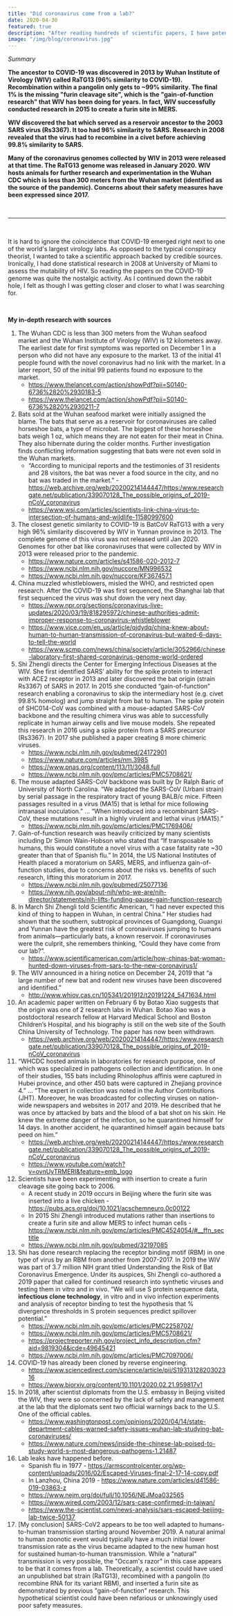 ```yaml
---
title: "Did coronavirus come from a lab?"
date: 2020-04-30
featured: true
description: "After reading hundreds of scientific papers, I have potentially found the smoking gun."
image: "/img/blog/coronavirus.jpg"
---
```


<i>Summary</i>

<strong>The ancestor to COVID-19 was discovered in 2013 by Wuhan Institute of Virology (WIV) called RaTG13 (96% similarity to COVID-19). Recombination within a pangolin only gets to ~99% similarity. The final 1% is the missing "furin cleavage site", which is the "gain-of-function research" that WIV has been doing for years. In fact, WIV successfully conducted research in 2015 to create a furin site in MERS. 

WIV discovered the bat which served as a reservoir ancestor to the 2003 SARS virus (Rs3367). It too had 96% similarity to SARS. Research in 2008 revealed that the virus had to recombine in a civet before achieving 99.8% similarity to SARS.

Many of the coronavirus genomes collected by WIV in 2013 were released at that time. The RaTG13 genome was released in January 2020. WIV hosts animals for further research and experimentation in the Wuhan CDC which is less than 300 meters from the Wuhan market (identified as the source of the pandemic). Concerns about their safety measures have been expressed since 2017.</strong>

<br>

<hr>
<br>

It is hard to ignore the coincidence that COVID-19 emerged right next to one of the world's largest virology labs. As opposed to the typical conspiracy theorist, I wanted to take a scientific approach backed by credible sources. Ironically, I had done statistical research in 2008 at University of Miami to assess the mutability of HIV. So reading the papers on the COVID-19 genome was quite the nostalgic activity. As I continued down the rabbit hole, I felt as though I was getting closer and closer to what I was searching for.

<br>


<strong>My in-depth research with sources</strong>

1.	The Wuhan CDC is less than 300 meters from the Wuhan seafood market and the Wuhan Institute of Virology (WIV) is 12 kilometers away. The earliest date for first symptoms was reported on December 1 in a person who did not have any exposure to the market. 13 of the initial 41 people found with the novel coronavirus had no link with the market. In a later report, 50 of the initial 99 patients found no exposure to the market.
    - https://www.thelancet.com/action/showPdf?pii=S0140-6736%2820%2930183-5
    - https://www.thelancet.com/action/showPdf?pii=S0140-6736%2820%2930211-7
2.	Bats sold at the Wuhan seafood market were initially assigned the blame. The bats that serve as a reservoir for coronaviruses are called horseshoe bats, a type of microbat. The biggest of these horseshoe bats weigh 1 oz, which means they are not eaten for their meat in China. They also hibernate during the colder months. Further investigation finds conflicting information suggesting that bats were not even sold in the Wuhan markets.
    - “According to municipal reports and the testimonies of 31 residents and 28 visitors, the bat was never a food source in the city, and no bat was traded in the market.” - https://web.archive.org/web/20200214144447/https:/www.researchgate.net/publication/339070128_The_possible_origins_of_2019-nCoV_coronavirus
    - https://www.wsj.com/articles/scientists-link-china-virus-to-intersection-of-humans-and-wildlife-11580997600
3.	The closest genetic similarity to COVID-19 is BatCoV RaTG13 with a very high 96% similarity discovered by WIV in Yunnan province in 2013. The complete genome of this virus was not released until Jan 2020. Genomes for other bat like coronaviruses that were collected by WIV in 2013 were released prior to the pandemic.
    - https://www.nature.com/articles/s41586-020-2012-7
    - https://www.ncbi.nlm.nih.gov/nuccore/MN996532
    - https://www.ncbi.nlm.nih.gov/nuccore/KF367457.1
4.	China muzzled whistleblowers, misled the WHO, and restricted open research. After the COVID-19 was first sequenced, the Shanghai lab that first sequenced the virus was shut down the very next day.
    - https://www.npr.org/sections/coronavirus-live-updates/2020/03/19/818295972/chinese-authorities-admit-improper-response-to-coronavirus-whistleblower
    - https://www.vice.com/en_us/article/qjdydq/china-knew-about-human-to-human-transmission-of-coronavirus-but-waited-6-days-to-tell-the-world
    - https://www.scmp.com/news/china/society/article/3052966/chinese-laboratory-first-shared-coronavirus-genome-world-ordered
5.	Shi Zhengli directs the Center for Emerging Infectious Diseases at the WIV. She first identified SARS’ ability for the spike protein to interact with ACE2 receptor in 2013 and later discovered the bat origin (strain Rs3367) of SARS in 2017. In 2015 she conducted “gain-of-function” research enabling a coronavirus to skip the intermediary host (e.g. civet 99.8% homolog) and jump straight from bat to human. The spike protein of SHC014-CoV was combined with a mouse-adapted SARS-CoV backbone and the resulting chimera virus was able to successfully replicate in human airway cells and live mouse models. She repeated this research in 2016 using a spike protein from a SARS precursor (Rs3367). In 2017 she published a paper creating 8 more chimeric viruses.
    - https://www.ncbi.nlm.nih.gov/pubmed/24172901
    - https://www.nature.com/articles/nm.3985
    - https://www.pnas.org/content/113/11/3048.full
    - https://www.ncbi.nlm.nih.gov/pmc/articles/PMC5708621/
6.	The mouse adapted SARS-CoV backbone was built by Dr Ralph Baric of University of North Carolina. “We adapted the SARS-CoV (Urbani strain) by serial passage in the respiratory tract of young BALB/c mice. Fifteen passages resulted in a virus (MA15) that is lethal for mice following intranasal inoculation.” … “When introduced into a recombinant SARS-CoV, these mutations result in a highly virulent and lethal virus (rMA15).”
    - https://www.ncbi.nlm.nih.gov/pmc/articles/PMC1769406/
7.	Gain-of-function research was heavily criticized by many scientists including Dr Simon Wain-Hobson who stated that “If transposable to humans, this would constitute a novel virus with a case fatality rate ~30 greater than that of Spanish flu.” In 2014, the US National Institutes of Health placed a moratorium on SARS, MERS, and influenza gain-of-function studies, due to concerns about the risks vs. benefits of such research, lifting this moratorium in 2017.
    - https://www.ncbi.nlm.nih.gov/pubmed/25077136
    - https://www.nih.gov/about-nih/who-we-are/nih-director/statements/nih-lifts-funding-pause-gain-function-research
8.	In March Shi Zhengli told Scientific American, “I had never expected this kind of thing to happen in Wuhan, in central China.” Her studies had shown that the southern, subtropical provinces of Guangdong, Guangxi and Yunnan have the greatest risk of coronaviruses jumping to humans from animals—particularly bats, a known reservoir. If coronaviruses were the culprit, she remembers thinking, “Could they have come from our lab?”. 
    - https://www.scientificamerican.com/article/how-chinas-bat-woman-hunted-down-viruses-from-sars-to-the-new-coronavirus1/
9.	The WIV announced in a hiring notice on December 24, 2019 that “a large number of new bat and rodent new viruses have been discovered and identified.” 
    - http://www.whiov.cas.cn/105341/201912/t20191224_5471634.html
10.	An academic paper written on February 6 by Botao Xiao suggests that the origin was one of 2 research labs in Wuhan. Botao Xiao was a postdoctoral research fellow at Harvard Medical School and Boston Children’s Hospital, and his biography is still on the web site of the South China University of Technology. The paper has now been withdrawn. 
    - https://web.archive.org/web/20200214144447/https:/www.researchgate.net/publication/339070128_The_possible_origins_of_2019-nCoV_coronavirus
11.	“WHCDC hosted animals in laboratories for research purpose, one of which was specialized in pathogens collection and identification. In one of their studies, 155 bats including Rhinolophus affinis were captured in Hubei province, and other 450 bats were captured in Zhejiang province 4.” … “The expert in collection was noted in the Author Contributions (JHT). Moreover, he was broadcasted for collecting viruses on nation-wide newspapers and websites in 2017 and 2019. He described that he was once by attacked by bats and the blood of a bat shot on his skin. He knew the extreme danger of the infection, so he quarantined himself for 14 days. In another accident, he quarantined himself again because bats peed on him.”
    - https://web.archive.org/web/20200214144447/https:/www.researchgate.net/publication/339070128_The_possible_origins_of_2019-nCoV_coronavirus
    - https://www.youtube.com/watch?v=ovnUyTRMERI&feature=emb_logo
12.	Scientists have been experimenting with insertion to create a furin cleavage site going back to 2006.
    - A recent study in 2019 occurs in Beijing where the furin site was inserted into a live chicken - https://pubs.acs.org/doi/10.1021/acschemneuro.0c00122
    - In 2015 Shi Zhengli introduced mutations rather than insertions to create a furin site and allow MERS to infect human cells - https://www.ncbi.nlm.nih.gov/pmc/articles/PMC4524054/#__ffn_sectitle
    - https://www.ncbi.nlm.nih.gov/pubmed/32197085
13.	Shi has done research replacing the receptor binding motif (RBM) in one type of virus by an RBM from another from 2007-2017. In 2019 the WIV was part of 3.7 million NIH grant titled Understanding the Risk of Bat Coronavirus Emergence. Under its auspices, Shi Zhengli co-authored a 2019 paper that called for continued research into synthetic viruses and testing them in vitro and in vivo. “We will use S protein sequence data, <strong>infectious clone technology</strong>, in vitro and in vivo infection experiments and analysis of receptor binding to test the hypothesis that % divergence thresholds in S protein sequences predict spillover potential.”
    - https://www.ncbi.nlm.nih.gov/pmc/articles/PMC2258702/
    - https://www.ncbi.nlm.nih.gov/pmc/articles/PMC5708621/
    - https://projectreporter.nih.gov/project_info_description.cfm?aid=9819304&icde=49645421
    - https://www.ncbi.nlm.nih.gov/pmc/articles/PMC7097006/
14.	COVID-19 has already been cloned by reverse engineering.
    - https://www.sciencedirect.com/science/article/pii/S1931312820302316
    - https://www.biorxiv.org/content/10.1101/2020.02.21.959817v1
15. In 2018, after scientist diplomats from the U.S. embassy in Beijing visited the WIV, they were so concerned by the lack of safety and management at the lab that the diplomats sent two official warnings back to the U.S. One of the official cables.
    - https://www.washingtonpost.com/opinions/2020/04/14/state-department-cables-warned-safety-issues-wuhan-lab-studying-bat-coronaviruses/
    - https://www.nature.com/news/inside-the-chinese-lab-poised-to-study-world-s-most-dangerous-pathogens-1.21487
16.	Lab leaks have happened before.
    - Spanish flu in 1977 - https://armscontrolcenter.org/wp-content/uploads/2016/02/Escaped-Viruses-final-2-17-14-copy.pdf
    - In Lanzhou, China 2019 - https://www.nature.com/articles/d41586-019-03863-z
    - https://www.nejm.org/doi/full/10.1056/NEJMoa032565
    - https://www.wired.com/2003/12/sars-case-confirmed-in-taiwan/
    - https://www.the-scientist.com/news-analysis/sars-escaped-beijing-lab-twice-50137
17.	[My conclusion] SARS-CoV2 appears to be too well adapted to humans-to-human transmission starting around November 2019. A natural animal to human zoonotic event would typically have a much initial lower transmission rate as the virus became adapted to the new human host for sustained human-to-human transmission. While a "natural" transmission is very possible, the "Occam's razor" in this case appears to be that it comes from a lab. Theoretically, a scientist could have used an unpublished bat strain (RaTG13), recombined with a pangolin (to recombine RNA for its variant RBM), and inserted a furin site as demonstrated by previous "gain-of-function" research. This hypothetical scientist could have been nefarious or unknowingly used poor safety measures.



